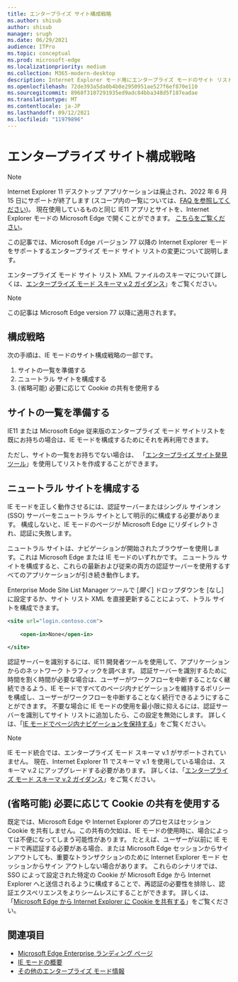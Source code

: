 ```yaml
---
title: エンタープライズ サイト構成戦略
ms.author: shisub
author: shisub
manager: srugh
ms.date: 06/29/2021
audience: ITPro
ms.topic: conceptual
ms.prod: microsoft-edge
ms.localizationpriority: medium
ms.collection: M365-modern-desktop
description: Internet Explorer モード用にエンタープライズ モードのサイト リストを構成する方法をステップごとに説明しているガイドです。
ms.openlocfilehash: 72de393a5da0b4b0e2950951ae527f6ef870e110
ms.sourcegitcommit: 8968f3107291935ed9adc84bba348d5f187eadae
ms.translationtype: MT
ms.contentlocale: ja-JP
ms.lasthandoff: 09/12/2021
ms.locfileid: "11979896"
---
```

# <a name="enterprise-site-configuration-strategy"></a>エンタープライズ サイト構成戦略

>[!Note]
> Internet Explorer 11 デスクトップ アプリケーションは廃止され、2022 年 6 月 15 日にサポートが終了します (スコープ内の一覧については、[FAQ を参照してください](https://techcommunity.microsoft.com/t5/windows-it-pro-blog/internet-explorer-11-desktop-app-retirement-faq/ba-p/2366549))。 現在使用しているものと同じ IE11 アプリとサイトを、Internet Explorer モードの Microsoft Edge で開くことができます。 [こちらをご覧ください](https://blogs.windows.com/windowsexperience/2021/05/19/the-future-of-internet-explorer-on-windows-10-is-in-microsoft-edge/)。

この記事では、Microsoft Edge バージョン 77 以降の Internet Explorer モードをサポートするエンタープライズ モード サイト リストの変更について説明します。

エンタープライズ モード サイト リスト XML ファイルのスキーマについて詳しくは、[エンタープライズ モード スキーマ v.2 ガイダンス](/internet-explorer/ie11-deploy-guide/enterprise-mode-schema-version-2-guidance)」をご覧ください。

> [!NOTE]
> この記事は Microsoft Edge version 77 以降に適用されます。
<!--
## Updated schema elements

The following table describes the \<open-in app\> element added to the v.2 of the Enterprise Mode schema:

| **Element** | **Description** |
| --- | --- |
| \<open-in app="**true**"\> | A child element that controls what browser is used for sites. This element is required for sites that need to **open in IE11**.|

**Example:**

``` xml
<site url="contoso.com">

  <open-in app="true">IE11</open-in>

</site>
```

The following table shows the possible values of the \<open-in\> element:

| **Value** | **Description** |
| --- | --- |
| **\<open-in\>IE11\</open-in\>** | Opens the site in IE mode or a full IE11 window. To enable IE mode, see [Configure IE mode policies](./edge-ie-mode-policies.md)|
| **\<open-in app="**true**"\>IE11\</open-in\>** | Opens the site in a full IE11 window |
| **\<open-in\>MSEdge\</open-in\>** | Opens the site in Microsoft Edge |
| **\<open-in\>None or not specified\</open-in\>** | Opens the site in the default browser or in the browser where the user navigated to the site. |
|**\<open-in\>Configurable\</open-in\>** | Allows the site to participate in IE mode engine determination. To learn more, see [Learn about Configurable sites in IE mode](edge-learnmore-configurable-sites-ie-mode.md).  |

>[!NOTE]
> The attribute app=**"true"** is only recognized when associated to _'open-in' IE11_. Adding it to the other 'open-in' elements won't change browser behavior.   -->

## <a name="configuration-strategy"></a>構成戦略

次の手順は、IE モードのサイト構成戦略の一部です。
1. サイトの一覧を準備する
2. ニュートラル サイトを構成する
3. (省略可能) 必要に応じて Cookie の共有を使用する

<!--
Step 1.  – if you don’t have one use Site Discovery Step-by-Step
Step 2 – Neutral sites + sticky mode
        Use more examples and explain sticky mode better
Step 3 – If that doesn’t cover your needs, then use Cookie sharing -->

## <a name="prepare-your-site-list"></a>サイトの一覧を準備する

IE11 または Microsoft Edge 従来版のエンタープライズ モード サイトリストを既にお持ちの場合は、IE モードを構成するためにそれを再利用できます。

ただし、サイトの一覧をお持ちでない場合は、 「[エンタープライズ サイト発見ツール](/deployedge/edge-ie-mode-site-discovery)」を使用してリストを作成することができます。

## <a name="configure-neutral-sites"></a>ニュートラル サイトを構成する

IE モードを正しく動作させるには、認証サーバーまたはシングル サインオン (SSO) サーバーをニュートラル サイトとして明示的に構成する必要があります。 構成しないと、IE モードのページが Microsoft Edge にリダイレクトされ、認証に失敗します。

ニュートラル サイトは、ナビゲーションが開始されたブラウザーを使用します。これは Microsoft Edge または IE モードのいずれかです。 ニュートラル サイトを構成すると、これらの最新および従来の両方の認証サーバーを使用するすべてのアプリケーションが引き続き動作します。

Enterprise Mode Site List Manager ツールで [*開く*] ドロップダウンを [なし] に設定するか、サイト リスト XML を直接更新することによって、トラル サイトを構成できます。

``` xml
<site url="login.contoso.com">
   
    <open-in>None</open-in>

</site>
```

認証サーバーを識別するには、IE11 開発者ツールを使用して、アプリケーションからのネットワーク トラフィックを調べます。 認証サーバーを識別するために時間を割く時間が必要な場合は、ユーザーがワークフローを中断することなく継続できるよう、IE モードですべてのページ内ナビゲーションを維持するポリシーを構成し、ユーザーがワークフローを中断することなく続行できるようにすることができます。 不要な場合に IE モードの使用を最小限に抑えるには、認証サーバーを識別してサイト リストに追加したら、この設定を無効にします。 詳しくは、「[IE モードでページ内ナビゲーションを保持する](/deployedge/edge-learnmore-inpage-nav)」をご覧ください。

>[!NOTE]
   >IE モード統合では、エンタープライズ モード スキーマ v.1 がサポートされていません。 現在、Internet Explorer 11 でスキーマ v.1 を使用している場合は、スキーマ v.2 にアップグレードする必要があります。 詳しくは、「[エンタープライズ モード スキーマ v.2 ガイダンス](/internet-explorer/ie11-deploy-guide/enterprise-mode-schema-version-2-guidance)」をご覧ください。

## <a name="optional-use-cookie-sharing-if-necessary"></a>(省略可能) 必要に応じて Cookie の共有を使用する

既定では、Microsoft Edge や Internet Explorer のプロセスはセッション Cookie を共有しません。この共有の欠如は、IE モードの使用時に、場合によっては不便になってしまう可能性があります。 たとえば、ユーザーが以前に IE モードで再認証する必要がある場合、または Microsoft Edge セッションからサインアウトしても、重要なトランザクションのために Internet Explorer モード セッションからサイン アウトしない場合があります。 これらのシナリオでは、SSO によって設定された特定の Cookie が Microsoft Edge から Internet Explorer へと送信されるように構成することで、再認証の必要性を排除し、認証エクスペリエンスをよりシームレスにすることができます。 詳しくは、「[Microsoft Edge から Internet Explorer に Cookie を共有する](/deployedge/edge-ie-mode-add-guidance-cookieshare)」をご覧ください。

## <a name="see-also"></a>関連項目

- [Microsoft Edge Enterprise ランディング ページ](https://aka.ms/EdgeEnterprise)
- [IE モードの概要](./edge-ie-mode.md)
- [その他のエンタープライズ モード情報](/internet-explorer/ie11-deploy-guide/enterprise-mode-overview-for-ie11)
